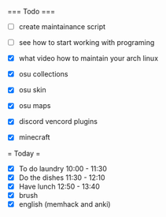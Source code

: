 === Todo ===

- [ ] create maintainance script
- [ ] see how to start working with programing
- [X] what video how to maintain your arch linux
- [X] osu collections
- [X] osu skin
- [X] osu maps
- [X] discord vencord plugins
- [X] minecraft


= Today =

- [X] To do laundry 10:00 - 11:30
- [X] Do the dishes 11:30 - 12:10
- [X] Have lunch 12:50 - 13:40
- [X] brush
- [X] english (memhack and anki)
